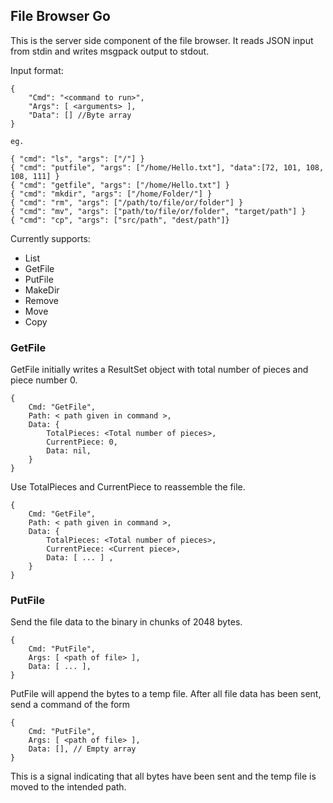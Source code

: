 ## File Browser Go

This is the server side component of the file browser. It reads JSON input from stdin and writes msgpack output to stdout.

Input format:
```
{
	"Cmd": "<command to run>",
	"Args": [ <arguments> ],
	"Data": [] //Byte array
}

eg.

{ "cmd": "ls", "args": ["/"] }
{ "cmd": "putfile", "args": ["/home/Hello.txt"], "data":[72, 101, 108, 108, 111] }
{ "cmd": "getfile", "args": ["/home/Hello.txt"] }
{ "cmd": "mkdir", "args": ["/home/Folder/"] }
{ "cmd": "rm", "args": ["/path/to/file/or/folder"] }
{ "cmd": "mv", "args": ["path/to/file/or/folder", "target/path"] }
{ "cmd": "cp", "args": ["src/path", "dest/path"]}
```

Currently supports:
*	List
*	GetFile
*	PutFile
*	MakeDir
*	Remove
*	Move
*	Copy


### GetFile
GetFile initially writes a ResultSet object
with total number of pieces and piece number 0.
```
{
	Cmd: "GetFile",
	Path: < path given in command >,
	Data: {
		TotalPieces: <Total number of pieces>,
		CurrentPiece: 0,
		Data: nil,
	}
}
```
Use TotalPieces and CurrentPiece to reassemble the file.
```
{
	Cmd: "GetFile",
	Path: < path given in command >,
	Data: {
		TotalPieces: <Total number of pieces>,
		CurrentPiece: <Current piece>,
		Data: [ ... ] ,
	}
}
```

### PutFile

Send the file data to the binary in chunks of 2048 bytes.
```
{
	Cmd: "PutFile",
	Args: [ <path of file> ],
	Data: [ ... ], 
}
```
PutFile will append the bytes to a temp file.
After all file data has been sent, send a command of the form

```
{
	Cmd: "PutFile",
	Args: [ <path of file> ],
	Data: [], // Empty array
}
```
This is a signal indicating that all bytes have been sent and 
the temp file is moved to the intended path.
